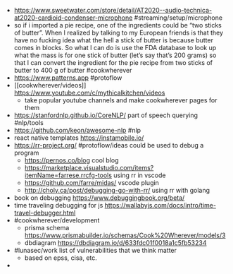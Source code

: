 - https://www.sweetwater.com/store/detail/AT2020--audio-technica-at2020-cardioid-condenser-microphone #streaming/setup/microphone
- so if i imported a pie recipe, one of the ingredients could be “two sticks of butter”. When I realized by talking to my European friends is that they have no fucking idea what the hell a stick of butter is because butter comes in blocks. So what I can do is use the FDA database to look up what the mass is for one stick of butter  (let’s say that’s 200 grams) so that I can convert the ingredient for the pie recipe from two sticks of butter to 400 g of butter #cookwherever
- https://www.patterns.app #protoflow
- [[cookwherever/videos]] https://www.youtube.com/c/mythicalkitchen/videos
	- take popular youtube channels and make cookwherever pages for them
- https://stanfordnlp.github.io/CoreNLP/ part of speech querying #nlp/tools
- https://github.com/keon/awesome-nlp #nlp
- react native templates https://instamobile.io/
- https://rr-project.org/ #protoflow/ideas could be used to debug a program
	- https://pernos.co/blog cool blog
	- https://marketplace.visualstudio.com/items?itemName=farrese.rrcfg-tools using rr in vscode
	- https://github.com/farre/midas/ vscode plugin
	- http://choly.ca/post/debugging-go-with-rr/ using rr with golang
- book on debugging https://www.debuggingbook.org/beta/
- time traveling debugging for js https://wallabyjs.com/docs/intro/time-travel-debugger.html
- #cookwherever/development
	- prisma schema https://www.prismabuilder.io/schemas/Cook%20Wherever/models/3
	- dbdiagram https://dbdiagram.io/d/633fdc01f0018a1c5fb53234
- #lunasec/work list of vulnerabilities that we think matter
	- based on epss, cisa, etc.
-